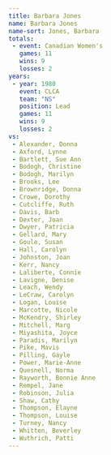 ```yaml
---
title: Barbara Jones
name: Barbara Jones
name-sort: Jones, Barbara
totals:
 - event: Canadian Women's
   games: 11
   wins: 9
   losses: 2
years:
 - year: 1980
   event: CLCA
   team: "NS"
   position: Lead
   games: 11
   wins: 9
   losses: 2
vs:
 - Alexander, Donna
 - Axford, Lynne
 - Bartlett, Sue Ann
 - Bodogh, Christine
 - Bodogh, Marilyn
 - Brooks, Lee
 - Brownridge, Donna
 - Crowe, Dorothy
 - Cutcliffe, Ruth
 - Davis, Barb
 - Dexter, Joan
 - Dwyer, Patricia
 - Gellard, Mary
 - Goule, Susan
 - Hall, Carolyn
 - Johnston, Joan
 - Kerr, Nancy
 - Laliberte, Connie
 - Lavigne, Denise
 - Leach, Wendy
 - LeCraw, Carolyn
 - Logan, Louise
 - Marcotte, Nicole
 - McKendry, Shirley
 - Mitchell, Marg
 - Miyashita, Joyce
 - Paradis, Marilyn
 - Pike, Mavis
 - Pilling, Gayle
 - Power, Marie-Anne
 - Quesnell, Norma
 - Rayworth, Bonnie Anne
 - Rempel, Jane
 - Robinson, Julia
 - Shaw, Cathy
 - Thompson, Elayne
 - Thompson, Louise
 - Turney, Nancy
 - Whitten, Beverley
 - Wuthrich, Patti
---
```

